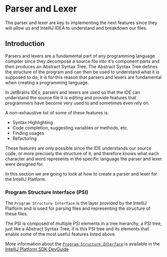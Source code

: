 # Parser and Lexer

The parser and lexer are key to implementing the next features since they will allow us and IntelliJ
IDEA to understand and breakdown our files.

## Introduction

Parsers and lexers are a fundamental part of any programming language compiler since they decompose
a source file into it's component parts and then produces an Abstract Syntax Tree. The Abstract
Syntax Tree defines the structure of the program and can then be used to understand what it is
supposed to do, it is for this reason that parsers and lexers are fundamental when creating a
programming language.

In JetBrains IDEs, parsers and lexers are used so that the IDE can understand the source file it is
editing and provide features that programmers have become very used to and sometimes even rely on.

A non-exhaustive list of some of these features is:

+ Syntax Highlighting
+ Code completion, suggesting variables or methods, etc.
+ Finding usages
+ Refactoring

These features are only possible since the IDE understands our source code, or more precisely the
structure of it, and therefore knows what each character and word represents in the specific
language the parser and lexer were designed for.

In this section we are going to look at how to create a parser and lexer for the IntelliJ Platform.

### Program Structure Interface (PSI)

The `Program Structure Interface` is the layer provided by the IntelliJ Platform and is used for
parsing files and representing the structure of these files.

The PSI is composed of multiple PSI elements in a tree hierarchy, a PSI tree, just like a Abstract
Syntax Tree, it is this PSI tree and its elements that enable some of the most useful features listed
above.

More information about the [`Program Structure Interface`](http://www.jetbrains.org/intellij/sdk/docs/basics/architectural_overview/psi.html) is available in the [IntelliJ Platform SDK DevGuide](http://www.jetbrains.org/intellij/sdk/docs/welcome.html)
